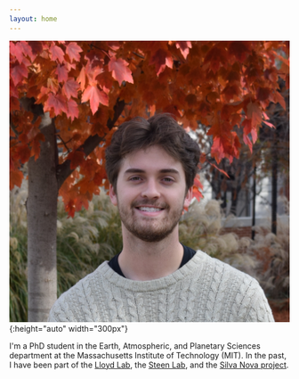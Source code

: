 ```yaml
---
layout: home
---
```


![headshot](images/headshot.jpeg){:height="auto" width="300px"}

I'm a PhD student in the Earth, Atmospheric, and Planetary Sciences department at the Massachusetts Institute of Technology (MIT). In the past, I have been part of the [Lloyd Lab](https://lloydlab.utk.edu/), the [Steen Lab](https://adsteen.github.io/), and the [Silva Nova project](https://www.above-belowgroundinteractions.com/silva-nova).